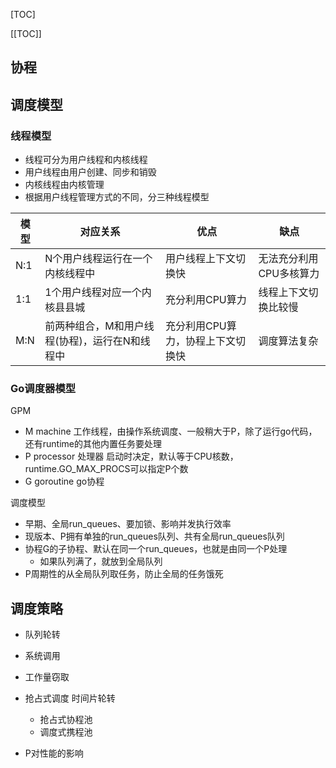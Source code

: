 [TOC]

[[TOC]]

## 协程

## 调度模型
### 线程模型
- 线程可分为用户线程和内核线程
- 用户线程由用户创建、同步和销毁
- 内核线程由内核管理
- 根据用户线程管理方式的不同，分三种线程模型

| 模型 | 对应关系                                       | 优点                              | 缺点                    |
| ---- | ---------------------------------------------- | --------------------------------- | ----------------------- |
| N:1  | N个用户线程运行在一个内核线程中                | 用户线程上下文切换快              | 无法充分利用CPU多核算力 |
| 1:1  | 1个用户线程对应一个内核县县城                  | 充分利用CPU算力                   | 线程上下文切换比较慢    |
| M:N  | 前两种组合，M和用户线程(协程)，运行在N和线程中 | 充分利用CPU算力，协程上下文切换快 | 调度算法复杂            |

### Go调度器模型

GPM

- M machine 工作线程，由操作系统调度、一般稍大于P，除了运行go代码，还有runtime的其他内置任务要处理
- P processor 处理器    启动时决定，默认等于CPU核数，runtime.GO_MAX_PROCS可以指定P个数
- G goroutine go协程

调度模型

- 早期、全局run_queues、要加锁、影响并发执行效率
- 现版本、P拥有单独的run_queues队列、共有全局run_queues队列
- 协程G的子协程、默认在同一个run_queues，也就是由同一个P处理
  - 如果队列满了，就放到全局队列
- P周期性的从全局队列取任务，防止全局的任务饿死

## 调度策略
- 队列轮转
- 系统调用
- 工作量窃取
- 抢占式调度 时间片轮转
  - 抢占式协程池
  - 调度式携程池

- P对性能的影响

